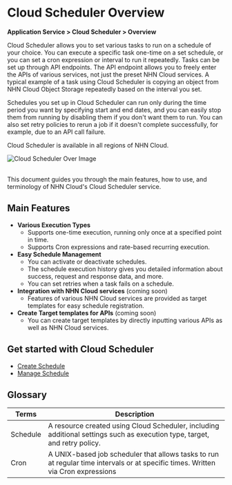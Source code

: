 # Cloud Scheduler Overview

**Application Service > Cloud Scheduler > Overview**

Cloud Scheduler allows you to set various tasks to run on a schedule of your choice. You can execute a specific task one-time on a set schedule, or you can set a cron expression or interval to run it repeatedly. Tasks can be set up through API endpoints. The API endpoint allows you to freely enter the APIs of various services, not just the preset NHN Cloud services. A typical example of a task using Cloud Scheduler is copying an object from NHN Cloud Object Storage repeatedly based on the interval you set.

Schedules you set up in Cloud Scheduler can run only during the time period you want by specifying start and end dates, and you can easily stop them from running by disabling them if you don't want them to run. You can also set retry policies to rerun a job if it doesn't complete successfully, for example, due to an API call failure.

Cloud Scheduler is available in all regions of NHN Cloud.


![Cloud Scheduler Over Image](https://static.toastoven.net/prod_cloud_scheduler/CloudScheduler_overview_en_800.png)

<br>
This document guides you through the main features, how to use, and terminology of NHN Cloud's Cloud Scheduler service.

## Main Features

* **Various Execution Types**
    * Supports one-time execution, running only once at a specified point in time.
    * Supports Cron expressions and rate-based recurring execution.
* **Easy Schedule Management**
    * You can activate or deactivate schedules.
    * The schedule execution history gives you detailed information about success, request and response data, and more.
    * You can set retries when a task fails on a schedule.
* **Integration with NHN Cloud services** (coming soon)
    * Features of various NHN Cloud services are provided as target templates for easy schedule registration.
* **Create Target templates for APIs** (coming soon)
    * You can create target templates by directly inputting various APIs as well as NHN Cloud services.

## Get started with Cloud Scheduler

* [Create Schedule](create-schedule)
* [Manage Schedule](manage-schedule)

## Glossary


| Terms | Description |
| --- | --- |
| Schedule | A resource created using Cloud Scheduler, including additional settings such as execution type, target, and retry policy. |
| Cron | A UNIX-based job scheduler that allows tasks to run at regular time intervals or at specific times. Written via Cron expressions |